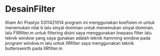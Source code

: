 # DesainFilter
Ilham Ari Prastyo
5311421014
program ini menggunakan koefisien.m untuk menemukan nilai b lalu sinyal dominan untuk menemukan sinyal dominan.
lalu FIRfilter.m untuk filtering disini saya menggunakan lowpass filter
lalu teknik window yang saya gunakan adalah teknik hamming window pada program window.m
lalu untuk IIRfilter saya menggunakan teknik buttersworth pada IIRfilter.m
